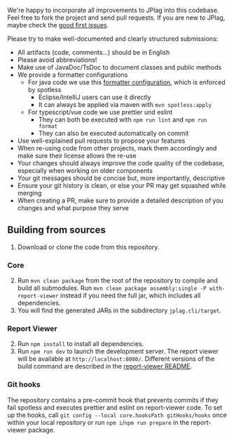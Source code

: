 We're happy to incorporate all improvements to JPlag into this codebase. Feel free to fork the project and send pull requests.
If you are new to JPlag, maybe check the [good first issues](https://github.com/jplag/jplag/issues?q=is%3Aissue+is%3Aopen+label%3A%22good+first+issue%22).

Please try to make well-documented and clearly structured submissions:
* All artifacts (code, comments...) should be in English
* Please avoid abbreviations!
* Make use of JavaDoc/TsDoc to document classes and public methods
* We provide a formatter configurations
  * For java code we use this [formatter configuration](https://github.com/jplag/JPlag/blob/master/formatter.xml), which is enforced by spotless
      * Eclipse/IntelliJ users can use it directly
      * It can always be applied via maven with `mvn spotless:apply`
  * For typescript/vue code we use prettier und eslint
      * They can both be executed with `npm run lint` and `npm run format`
      * They can also be executed automatically on commit
* Use well-explained pull requests to propose your features
* When re-using code from other projects, mark them accordingly and make sure their license allows the re-use
* Your changes should always improve the code quality of the codebase, especially when working on older components
* Your git messages should be concise but, more importantly, descriptive
* Ensure your git history is clean, or else your PR may get squashed while merging
* When creating a PR, make sure to provide a detailed description of you changes and what purpose they serve

## Building from sources 
1. Download or clone the code from this repository.
### Core
2. Run `mvn clean package` from the root of the repository to compile and build all submodules.
   Run `mvn clean package assembly:single -P with-report-viewer` instead if you need the full jar, which includes all dependencies.
3. You will find the generated JARs in the subdirectory `jplag.cli/target`.
### Report Viewer
2. Run `npm install` to install all dependencies.
3. Run `npm run dev` to launch the development server. The report viewer will be available at `http://localhost:8080/`.
   Different versions of the build command are described in the [report-viewer README](../report-viewer/README.md).

### Git hooks

The repository contains a pre-commit hook that prevents commits if they fail spotless and executes prettier and eslint on report-viewer code.
To set up the hooks, call `git config --local core.hooksPath gitHooks/hooks` once within your local repository or run `npm i`/`npm run prepare` in the report-viewer package.

